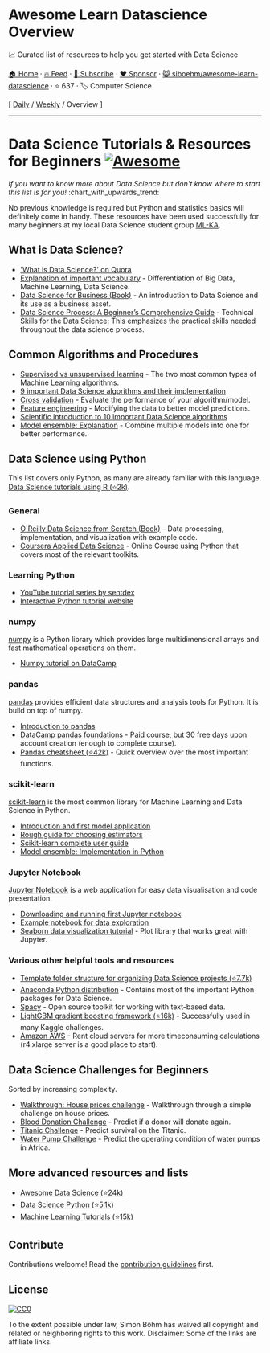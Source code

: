 # Awesome Learn Datascience Overview

:chart_with_upwards_trend: Curated list of resources to help you get started with Data Science

[🏠 Home](/README.md) · [🔥 Feed](https://www.trackawesomelist.com/siboehm/awesome-learn-datascience/rss.xml) · [📮 Subscribe](https://trackawesomelist.us17.list-manage.com/subscribe?u=d2f0117aa829c83a63ec63c2f&id=36a103854c) · [❤️  Sponsor](https://github.com/sponsors/theowenyoung) · [😺 siboehm/awesome-learn-datascience](https://github.com/siboehm/awesome-learn-datascience) · ⭐ 637 · 🏷️ Computer Science

[ [Daily](/content/siboehm/awesome-learn-datascience/README.md) / [Weekly](/content/siboehm/awesome-learn-datascience/week/README.md) / Overview ]

---

# Data Science Tutorials & Resources for Beginners [![Awesome](https://cdn.rawgit.com/sindresorhus/awesome/d7305f38d29fed78fa85652e3a63e154dd8e8829/media/badge.svg)](https://github.com/sindresorhus/awesome)

*If you want to know more about Data Science but don't know where to start this list is for you!* :chart\_with\_upwards\_trend:

No previous knowledge is required but Python and statistics basics will definitely come in handy. These resources have been used successfully for many beginners at my local Data Science student group [ML-KA](http://ml-ka.de/).

## What is Data Science?

*   ['What is Data Science?' on Quora](https://www.quora.com/What-is-data-science)
*   [Explanation of important vocabulary](https://www.quora.com/What-is-the-difference-between-Data-Analytics-Data-Analysis-Data-Mining-Data-Science-Machine-Learning-and-Big-Data-1?share=1) - Differentiation of Big Data, Machine Learning, Data Science.
*   [Data Science for Business (Book)](https://amzn.to/2voPJUi) - An introduction to Data Science and its use as a business asset.
*   [Data Science Process: A Beginner’s Comprehensive Guide](https://www.scaler.com/blog/data-science-process/) - Technical Skills for the Data Science: This emphasizes the practical skills needed throughout the data science process.

## Common Algorithms and Procedures

*   [Supervised vs unsupervised learning](https://stackoverflow.com/questions/1832076/what-is-the-difference-between-supervised-learning-and-unsupervised-learning) - The two most common types of Machine Learning algorithms.
*   [9 important Data Science algorithms and their implementation](https://nbviewer.jupyter.org/github/jakevdp/PythonDataScienceHandbook/blob/master/notebooks/05.05-Naive-Bayes.ipynb)
*   [Cross validation](https://nbviewer.jupyter.org/github/jakevdp/PythonDataScienceHandbook/blob/master/notebooks/05.03-Hyperparameters-and-Model-Validation.ipynb) - Evaluate the performance of your algorithm/model.
*   [Feature engineering](https://nbviewer.jupyter.org/github/jakevdp/PythonDataScienceHandbook/blob/master/notebooks/05.04-Feature-Engineering.ipynb) - Modifying the data to better model predictions.
*   [Scientific introduction to 10 important Data Science algorithms](http://www.cs.umd.edu/%7Esamir/498/10Algorithms-08.pdf)
*   [Model ensemble: Explanation](https://www.analyticsvidhya.com/blog/2017/02/introduction-to-ensembling-along-with-implementation-in-r/) - Combine multiple models into one for better performance.

## Data Science using Python

This list covers only Python, as many are already familiar with this language. [Data Science tutorials using R (⭐2k)](https://github.com/ujjwalkarn/DataScienceR).

### General

*   [O'Reilly Data Science from Scratch (Book)](https://amzn.to/2GSjjrK) - Data processing, implementation, and visualization with example code.
*   [Coursera Applied Data Science](https://www.coursera.org/specializations/data-science-python) - Online Course using Python that covers most of the relevant toolkits.

### Learning Python

*   [YouTube tutorial series by sentdex](https://www.youtube.com/watch?v=oVp1vrfL_w4\&list=PLQVvvaa0QuDe8XSftW-RAxdo6OmaeL85M)
*   [Interactive Python tutorial website](http://www.learnpython.org/)

### numpy

[numpy](http://www.numpy.org/) is a Python library which provides large multidimensional arrays and fast mathematical operations on them.

*   [Numpy tutorial on DataCamp](https://www.datacamp.com/community/tutorials/python-numpy-tutorial#gs.h3DvLnk)

### pandas

[pandas](http://pandas.pydata.org/index.html) provides efficient data structures and analysis tools for Python. It is build on top of numpy.

*   [Introduction to pandas](http://www.synesthesiam.com/posts/an-introduction-to-pandas.html)
*   [DataCamp pandas foundations](https://www.datacamp.com/courses/pandas-foundations) - Paid course, but 30 free days upon account creation (enough to complete course).
*   [Pandas cheatsheet (⭐42k)](https://github.com/pandas-dev/pandas/blob/master/doc/cheatsheet/Pandas_Cheat_Sheet.pdf) - Quick overview over the most important functions.

### scikit-learn

[scikit-learn](http://scikit-learn.org/stable/) is the most common library for Machine Learning and Data Science in Python.

*   [Introduction and first model application](https://nbviewer.jupyter.org/github/jakevdp/PythonDataScienceHandbook/blob/master/notebooks/05.02-Introducing-Scikit-Learn.ipynb)
*   [Rough guide for choosing estimators](http://scikit-learn.org/stable/tutorial/machine_learning_map/)
*   [Scikit-learn complete user guide](http://scikit-learn.org/stable/user_guide.html)
*   [Model ensemble: Implementation in Python](http://machinelearningmastery.com/ensemble-machine-learning-algorithms-python-scikit-learn/)

### Jupyter Notebook

[Jupyter Notebook](https://jupyter.org/) is a web application for easy data visualisation and code presentation.

*   [Downloading and running first Jupyter notebook](https://jupyter.org/install.html)
*   [Example notebook for data exploration](https://www.kaggle.com/sudalairajkumar/simple-exploration-notebook-instacart)
*   [Seaborn data visualization tutorial](https://elitedatascience.com/python-seaborn-tutorial) - Plot library that works great with Jupyter.

### Various other helpful tools and resources

*   [Template folder structure for organizing Data Science projects (⭐7.7k)](https://github.com/drivendata/cookiecutter-data-science)
*   [Anaconda Python distribution](https://www.continuum.io/downloads) - Contains most of the important Python packages for Data Science.
*   [Spacy](https://spacy.io/) - Open source toolkit for working with text-based data.
*   [LightGBM gradient boosting framework (⭐16k)](https://github.com/Microsoft/LightGBM) - Successfully used in many Kaggle challenges.
*   [Amazon AWS](https://aws.amazon.com/) - Rent cloud servers for more timeconsuming calculations (r4.xlarge server is a good place to start).

## Data Science Challenges for Beginners

Sorted by increasing complexity.

*   [Walkthrough: House prices challenge](https://www.dataquest.io/blog/kaggle-getting-started/) - Walkthrough through a simple challenge on house prices.
*   [Blood Donation Challenge](https://www.drivendata.org/competitions/2/warm-up-predict-blood-donations/) - Predict if a donor will donate again.
*   [Titanic Challenge](https://www.kaggle.com/c/titanic) - Predict survival on the Titanic.
*   [Water Pump Challenge](https://www.drivendata.org/competitions/7/pump-it-up-data-mining-the-water-table/) - Predict the operating condition of water pumps in Africa.

## More advanced resources and lists

*   [Awesome Data Science (⭐24k)](https://github.com/bulutyazilim/awesome-datascience)
*   [Data Science Python (⭐5.1k)](https://github.com/ujjwalkarn/DataSciencePython)
*   [Machine Learning Tutorials (⭐15k)](https://github.com/ujjwalkarn/Machine-Learning-Tutorials)

## Contribute

Contributions welcome! Read the [contribution guidelines](https://github.com/siboehm/awesome-learn-datascience/blob/master/README.md/contributing.md) first.

## License

[![CC0](http://mirrors.creativecommons.org/presskit/buttons/88x31/svg/cc-zero.svg)](http://creativecommons.org/publicdomain/zero/1.0)

To the extent possible under law, Simon Böhm has waived all copyright and
related or neighboring rights to this work. Disclaimer: Some of the links are affiliate links.

